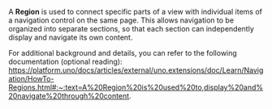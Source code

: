 A **Region** is used to connect specific parts of a view with individual items of a navigation control on the same page. This allows navigation to be organized into separate sections, so that each section can independently display and navigate its own content.

For additional background and details, you can refer to the following documentation (optional reading):  
https://platform.uno/docs/articles/external/uno.extensions/doc/Learn/Navigation/HowTo-Regions.html#:~:text=A%20Region%20is%20used%20to,display%20and%20navigate%20through%20content.
